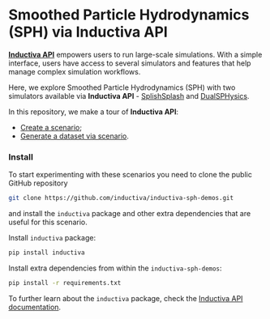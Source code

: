 # Smoothed Particle Hydrodynamics (SPH) via Inductiva API

[**Inductiva API**](https://github.com/inductiva/inductiva/tree/main) empowers users to run large-scale simulations. With a simple interface, users have access to several simulators and features that help manage complex simulation workflows. 

Here, we explore Smoothed Particle Hydrodynamics (SPH) with two simulators available via **Inductiva API** - [SplishSplash](https://github.com/inductiva/inductiva/wiki/SPlisHSPlasH) and [DualSPHysics](https://github.com/inductiva/inductiva/wiki/DualSPHysics). 

In this repository, we make a tour of **Inductiva API**:
- [Create a scenario](scenario/README.md);
- [Generate a dataset via scenario](dataset/README.md).

### Install

To start experimenting with these scenarios you need to clone the public GitHub repository

```bash
git clone https://github.com/inductiva/inductiva-sph-demos.git
```

and install the `inductiva` package and other extra dependencies that are useful for this scenario.

Install `inductiva` package:
```bash
pip install inductiva
```

Install extra dependencies from within the `inductiva-sph-demos`:
```bash
pip install -r requirements.txt
```

To further learn about the `inductiva` package, check the [Inductiva API documentation](https://github.com/inductiva/inductiva/wiki).
